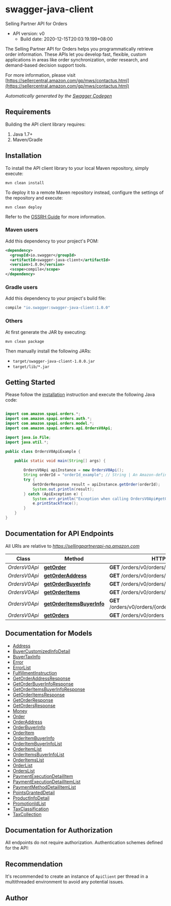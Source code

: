 # swagger-java-client

Selling Partner API for Orders
- API version: v0
  - Build date: 2020-12-15T20:03:19.199+08:00

The Selling Partner API for Orders helps you programmatically retrieve order information. These APIs let you develop fast, flexible, custom applications in areas like order synchronization, order research, and demand-based decision support tools.

  For more information, please visit [https://sellercentral.amazon.com/gp/mws/contactus.html](https://sellercentral.amazon.com/gp/mws/contactus.html)

*Automatically generated by the [Swagger Codegen](https://github.com/swagger-api/swagger-codegen)*


## Requirements

Building the API client library requires:
1. Java 1.7+
2. Maven/Gradle

## Installation

To install the API client library to your local Maven repository, simply execute:

```shell
mvn clean install
```

To deploy it to a remote Maven repository instead, configure the settings of the repository and execute:

```shell
mvn clean deploy
```

Refer to the [OSSRH Guide](http://central.sonatype.org/pages/ossrh-guide.html) for more information.

### Maven users

Add this dependency to your project's POM:

```xml
<dependency>
  <groupId>io.swagger</groupId>
  <artifactId>swagger-java-client</artifactId>
  <version>1.0.0</version>
  <scope>compile</scope>
</dependency>
```

### Gradle users

Add this dependency to your project's build file:

```groovy
compile "io.swagger:swagger-java-client:1.0.0"
```

### Others

At first generate the JAR by executing:

```shell
mvn clean package
```

Then manually install the following JARs:

* `target/swagger-java-client-1.0.0.jar`
* `target/lib/*.jar`

## Getting Started

Please follow the [installation](#installation) instruction and execute the following Java code:

```java

import com.amazon.spapi.orders.*;
import com.amazon.spapi.orders.auth.*;
import com.amazon.spapi.orders.model.*;
import com.amazon.spapi.orders.api.OrdersV0Api;

import java.io.File;
import java.util.*;

public class OrdersV0ApiExample {

    public static void main(String[] args) {
        
        OrdersV0Api apiInstance = new OrdersV0Api();
        String orderId = "orderId_example"; // String | An Amazon-defined order identifier, in 3-7-7 format.
        try {
            GetOrderResponse result = apiInstance.getOrder(orderId);
            System.out.println(result);
        } catch (ApiException e) {
            System.err.println("Exception when calling OrdersV0Api#getOrder");
            e.printStackTrace();
        }
    }
}

```

## Documentation for API Endpoints

All URIs are relative to *https://sellingpartnerapi-na.amazon.com*

Class | Method | HTTP request | Description
------------ | ------------- | ------------- | -------------
*OrdersV0Api* | [**getOrder**](docs/OrdersV0Api.md#getOrder) | **GET** /orders/v0/orders/{orderId} | 
*OrdersV0Api* | [**getOrderAddress**](docs/OrdersV0Api.md#getOrderAddress) | **GET** /orders/v0/orders/{orderId}/address | 
*OrdersV0Api* | [**getOrderBuyerInfo**](docs/OrdersV0Api.md#getOrderBuyerInfo) | **GET** /orders/v0/orders/{orderId}/buyerInfo | 
*OrdersV0Api* | [**getOrderItems**](docs/OrdersV0Api.md#getOrderItems) | **GET** /orders/v0/orders/{orderId}/orderItems | 
*OrdersV0Api* | [**getOrderItemsBuyerInfo**](docs/OrdersV0Api.md#getOrderItemsBuyerInfo) | **GET** /orders/v0/orders/{orderId}/orderItems/buyerInfo | 
*OrdersV0Api* | [**getOrders**](docs/OrdersV0Api.md#getOrders) | **GET** /orders/v0/orders | 


## Documentation for Models

 - [Address](docs/Address.md)
 - [BuyerCustomizedInfoDetail](docs/BuyerCustomizedInfoDetail.md)
 - [BuyerTaxInfo](docs/BuyerTaxInfo.md)
 - [Error](docs/Error.md)
 - [ErrorList](docs/ErrorList.md)
 - [FulfillmentInstruction](docs/FulfillmentInstruction.md)
 - [GetOrderAddressResponse](docs/GetOrderAddressResponse.md)
 - [GetOrderBuyerInfoResponse](docs/GetOrderBuyerInfoResponse.md)
 - [GetOrderItemsBuyerInfoResponse](docs/GetOrderItemsBuyerInfoResponse.md)
 - [GetOrderItemsResponse](docs/GetOrderItemsResponse.md)
 - [GetOrderResponse](docs/GetOrderResponse.md)
 - [GetOrdersResponse](docs/GetOrdersResponse.md)
 - [Money](docs/Money.md)
 - [Order](docs/Order.md)
 - [OrderAddress](docs/OrderAddress.md)
 - [OrderBuyerInfo](docs/OrderBuyerInfo.md)
 - [OrderItem](docs/OrderItem.md)
 - [OrderItemBuyerInfo](docs/OrderItemBuyerInfo.md)
 - [OrderItemBuyerInfoList](docs/OrderItemBuyerInfoList.md)
 - [OrderItemList](docs/OrderItemList.md)
 - [OrderItemsBuyerInfoList](docs/OrderItemsBuyerInfoList.md)
 - [OrderItemsList](docs/OrderItemsList.md)
 - [OrderList](docs/OrderList.md)
 - [OrdersList](docs/OrdersList.md)
 - [PaymentExecutionDetailItem](docs/PaymentExecutionDetailItem.md)
 - [PaymentExecutionDetailItemList](docs/PaymentExecutionDetailItemList.md)
 - [PaymentMethodDetailItemList](docs/PaymentMethodDetailItemList.md)
 - [PointsGrantedDetail](docs/PointsGrantedDetail.md)
 - [ProductInfoDetail](docs/ProductInfoDetail.md)
 - [PromotionIdList](docs/PromotionIdList.md)
 - [TaxClassification](docs/TaxClassification.md)
 - [TaxCollection](docs/TaxCollection.md)


## Documentation for Authorization

All endpoints do not require authorization.
Authentication schemes defined for the API:

## Recommendation

It's recommended to create an instance of `ApiClient` per thread in a multithreaded environment to avoid any potential issues.

## Author



